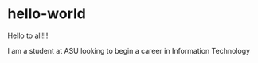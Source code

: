 # hello-world

Hello to all!!!

I am a student at ASU looking to begin a career in Information Technology
